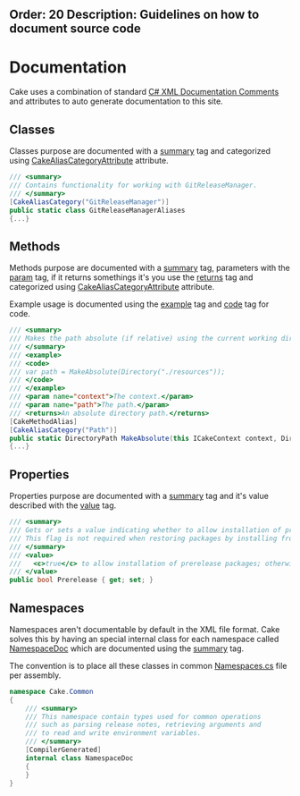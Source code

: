 Order: 20
Description: Guidelines on how to document source code
---

# Documentation

Cake uses a combination of standard [C# XML Documentation Comments](https://msdn.microsoft.com/en-us/library/b2s063f7.aspx) and attributes to auto generate documentation to this site.

## Classes

Classes purpose are documented with a [summary](https://msdn.microsoft.com/en-us/library/2d6dt3kf.aspx) tag and categorized using [CakeAliasCategoryAttribute](https://cakebuild.net/api/cake.core.annotations/cakealiascategoryattribute/) attribute.

```csharp
/// <summary>
/// Contains functionality for working with GitReleaseManager.
/// </summary>
[CakeAliasCategory("GitReleaseManager")]
public static class GitReleaseManagerAliases
{...}
```

## Methods

Methods purpose are documented with a [summary](https://msdn.microsoft.com/en-us/library/2d6dt3kf.aspx) tag, parameters with the [param](https://msdn.microsoft.com/en-us/library/8cw818w8.aspx) tag, if it returns somethings it's you use the [returns](https://msdn.microsoft.com/en-us/library/4dcfdeds.aspx) tag and categorized using [CakeAliasCategoryAttribute](https://cakebuild.net/api/cake.core.annotations/ffb6caa8) attribute.

Example usage is documented using the [example](https://msdn.microsoft.com/en-us/library/9w4cf933.aspx) tag and [code](https://msdn.microsoft.com/en-us/library/f8hahtxf.aspx) tag for code.

```csharp
/// <summary>
/// Makes the path absolute (if relative) using the current working directory.
/// </summary>
/// <example>
/// <code>
/// var path = MakeAbsolute(Directory("./resources"));
/// </code>
/// </example>
/// <param name="context">The context.</param>
/// <param name="path">The path.</param>
/// <returns>An absolute directory path.</returns>
[CakeMethodAlias]
[CakeAliasCategory("Path")]
public static DirectoryPath MakeAbsolute(this ICakeContext context, DirectoryPath path)
{...}
```

## Properties

Properties purpose are documented with a [summary](https://msdn.microsoft.com/en-us/library/2d6dt3kf.aspx) tag and it's value described with the [value](https://msdn.microsoft.com/en-us/library/azda5z79.aspx) tag.

```csharp
/// <summary>
/// Gets or sets a value indicating whether to allow installation of prerelease packages.
/// This flag is not required when restoring packages by installing from packages.config.
/// </summary>
/// <value>
///   <c>true</c> to allow installation of prerelease packages; otherwise, <c>false</c>.
/// </value>
public bool Prerelease { get; set; }
```

## Namespaces

Namespaces aren't documentable by default in the XML file format. Cake solves this by having an special internal class for each namespace called [NamespaceDoc](https://github.com/cake-build/cake/blob/develop/src/Cake.Common/Properties/Namespaces.cs#L12) which are documented using the [summary](https://msdn.microsoft.com/en-us/library/2d6dt3kf.aspx) tag.

The convention is to place all these classes in common [Namespaces.cs](https://github.com/cake-build/cake/blob/develop/src/Cake.Common/Properties/Namespaces.cs) file per assembly.

```csharp
namespace Cake.Common
{
    /// <summary>
    /// This namespace contain types used for common operations
    /// such as parsing release notes, retrieving arguments and
    /// to read and write environment variables.
    /// </summary>
    [CompilerGenerated]
    internal class NamespaceDoc
    {
    }
}
```
